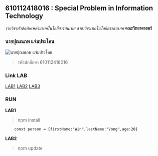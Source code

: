## 610112418016 : Special Problem in Information Technology
_รายวิชาหัวข้อพิเศษด้านเทคโนโลยีสารสนเทศ_
_สาขาวิชาเทคโนโลยีสารสนเทศ_
**คณะวิทยาศาสตร์**

### นายปุณณภพ แจ่มประโคน
![นายปุณณภพ แจ่มประโคน](https://scontent.fbkk29-2.fna.fbcdn.net/v/t1.6435-9/128685515_2772055196381417_7405014966041415692_n.jpg?_nc_cat=107&ccb=1-5&_nc_sid=174925&_nc_eui2=AeFkL7g3kx2fetmzjWI7PQbCYGCLpVJI8GVgYIulUkjwZSyjTchbMJzwVfUA2pIWgoqEwZdHph6NFTbs2nu_mKfK&_nc_ohc=0mVEti37JsEAX-ybPbf&_nc_ht=scontent.fbkk29-2.fna&oh=e041f838cec6b002e86dfa5cc19c0d87&oe=61C20F79)

>รหัสนักศึกษา 610112418016

### Link LAB
[LAB1](https://github.com/jokerkung2543/4134901-2-64-Version2/tree/master/LAB1)
[LAB2](https://github.com/jokerkung2543/4134901-2-64-Version2/tree/master/LAB2)
[LAB3](https://github.com/jokerkung2543/4134901-2-64-Version2/tree/master/LAB3)

### RUN
**LAB1**

>npm install
```
    const person = {firstName:"Win",lastName:"Vong",age:20}
```

**LAB2**

>npm update